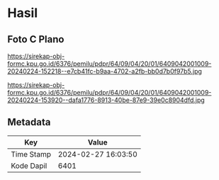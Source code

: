 # Hasil

## Foto C Plano

https://sirekap-obj-formc.kpu.go.id/6376/pemilu/pdpr/64/09/04/20/01/6409042001009-20240224-152218--e7cb41fc-b9aa-4702-a2fb-bb0d7b0f97b5.jpg

https://sirekap-obj-formc.kpu.go.id/6376/pemilu/pdpr/64/09/04/20/01/6409042001009-20240224-153920--dafa1776-8913-40be-87e9-39e0c8904dfd.jpg


## Metadata

| Key        | Value               |
| ---------- | ------------------- |
| Time Stamp | 2024-02-27 16:03:50 |
| Kode Dapil | 6401                |



